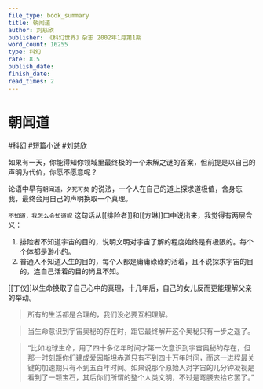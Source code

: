 ```yaml
---
file_type: book_summary
title: 朝闻道
author: 刘慈欣
publisher: 《科幻世界》杂志 2002年1月第1期
word_count: 16255
type: 科幻
rate: 8.5
publish_date: 
finish_date: 
read_times: 2
---
```



# 朝闻道

#科幻 #短篇小说 #刘慈欣 


如果有一天，你能得知你领域里最终极的一个未解之谜的答案，但前提是以自己的声明为代价，你愿不愿意呢？

论语中早有`朝闻道，夕死可矣` 的说法，一个人在自己的道上探求道极值，舍身忘我，最终会用自己的声明换取一个真理。

`不知道，我怎么会知道呢` 这句话从[[排险者]]和[[方琳]]口中说出来，我觉得有两层含义：
1. 排险者不知道宇宙的目的，说明文明对宇宙了解的程度始终是有极限的。每个个体都是渺小的。
2. 普通人不知道人生的目的，每个人都是庸庸碌碌的活着，且不说探求宇宙的目的，连自己活着的目的尚且不知。

[[丁仪]]以生命换取了自己心中的真理，十几年后，自己的女儿反而更能理解父亲的举动。

> 所有的生活都是合理的，我们没必要互相理解。

> 当生命意识到宇宙奥秘的存在时，距它最终解开这个奥秘只有一步之遥了。

> “比如地球生命，用了四十多亿年时间才第一次意识到宇宙奥秘的存在，但那一时刻距你们建成爱因斯坦赤道只有不到四十万年时间，而这一进程最关键的加速期只有不到五百年时间。如果说那个原始人对字宙的几分钟凝视是看到了一颗宝石，其后你们所谓的整个人类文明，不过是弯腰去拾它罢了。”
